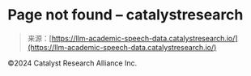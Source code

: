 <!--yml
category: 未分类
date: 2024-05-27 14:53:06
-->

# Page not found – catalystresearch

> 来源：[https://llm-academic-speech-data.catalystresearch.io/](https://llm-academic-speech-data.catalystresearch.io/)

©2024 Catalyst Research Alliance Inc.